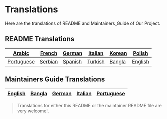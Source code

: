 # Translations

Here are the translations of README and Maintainers_Guide of Our Project.

## README Translations

| [Arabic](README/ARABIC.md)         | [French](README/FRENCH.md)   | [German](README/German.md)   | [Italian](README/ITALIAN.md) | [Korean](README/KOREAN.md) | [Polish](README/POLISH.md) |
| ---------------------------------- | ---------------------------- | ---------------------------- | ---------------------------- | -------------------------- | -------------------------- |
| [Portuguese](README/PORTUGUESE.md) | [Serbian](README/SERBIAN.md) | [Spanish](README/SPANISH.md) | [Turkish](README/TURKISH.md) | [Bangla](README/BANGLA.md) | [English](../README.md)    |

## Maintainers Guide Translations

| [English](../maintainer_guide.md) | [Bangla](maintainer_guide/maintainer_guide_bangla.md) | [German](maintainer_guide/maintainer_guide_german.md) | [Italian](maintainer_guide/maintainer_guide_italian.md) | [Portuguese](maintainer_guide/maintainer_guide_portuguese.md) |
| --------------------------------- | ----------------------------------------------------- | ----------------------------------------------------- | ------------------------------------------------------- | ------------------------------------------------------------- |


> Translations for either this README or the maintainer README file are very welcome!.
